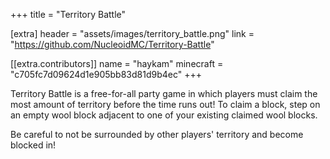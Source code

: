 +++
title = "Territory Battle"

[extra]
header = "assets/images/territory_battle.png"
link = "https://github.com/NucleoidMC/Territory-Battle"

[[extra.contributors]]
name = "haykam"
minecraft = "c705fc7d09624d1e905bb83d81d9b4ec"
+++

Territory Battle is a free-for-all party game in which players must claim the most amount of territory before the time runs out!
To claim a block, step on an empty wool block adjacent to one of your existing claimed wool blocks.

Be careful to not be surrounded by other players' territory and become blocked in!